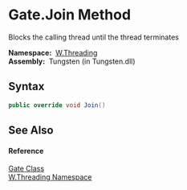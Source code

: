 Gate.Join Method
================
  Blocks the calling thread until the thread terminates

  **Namespace:**  [W.Threading][1]  
  **Assembly:**  Tungsten (in Tungsten.dll)

Syntax
------

```csharp
public override void Join()
```


See Also
--------

#### Reference
[Gate Class][2]  
[W.Threading Namespace][1]  

[1]: ../README.md
[2]: README.md